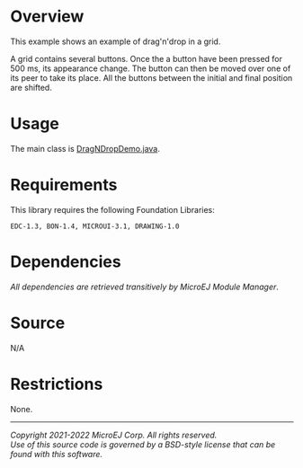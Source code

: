# Overview

This example shows an example of drag'n'drop in a grid.

A grid contains several buttons.
Once the a button have been pressed for 500 ms, its appearance change.
The button can then be moved over one of its peer to take its place.
All the buttons between the initial and final position are shifted.

# Usage

The main class is [DragNDropDemo.java](src/main/java/com/microej/example/mwt/dragndrop/DragNDropDemo.java).

# Requirements

This library requires the following Foundation Libraries:

    EDC-1.3, BON-1.4, MICROUI-3.1, DRAWING-1.0

# Dependencies

_All dependencies are retrieved transitively by MicroEJ Module Manager_.

# Source

N/A

# Restrictions

None.

---  
_Copyright 2021-2022 MicroEJ Corp. All rights reserved._  
_Use of this source code is governed by a BSD-style license that can be found with this software._  
